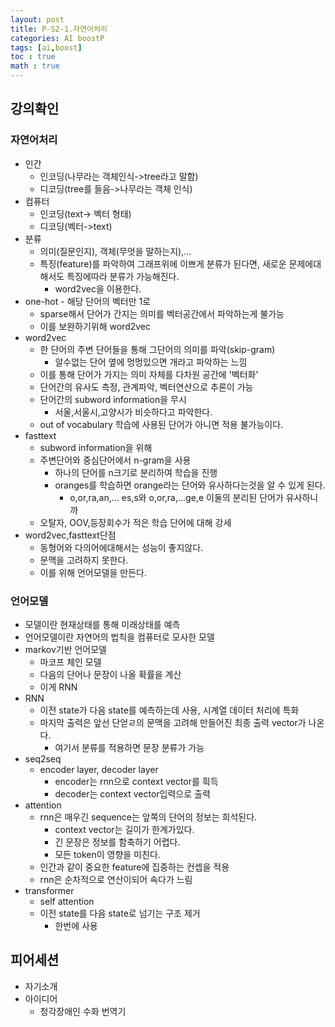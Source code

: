 ```yaml
---
layout: post
title: P-S2-1.자연어처리
categories: AI boostP
tags: [ai,boost]
toc : true
math : true
---
```


## 강의확인

### 자연어처리
- 인간
  - 인코딩(나무라는 객체인식->tree라고 말함)
  - 디코딩(tree를 들음->나무라는 객체 인식)
- 컴퓨터
  - 인코딩(text-> 벡터 형태)
  - 디코딩(벡터->text)
- 분류
  - 의미(질문인지), 객체(무엇을 말하는지),...
  - 특징(feature)를 파악하여 그래프위에 이쁘게 분류가 된다면, 새로운 문제에대해서도 특징에따라 분류가 가능해진다.
    - word2vec을 이용한다.
 - one-hot - 해당 단어의 벡터만 1로 
    - sparse해서 단어가 간지는 의미를 벡터공간에서 파악하는게 불가능
    - 이를 보완하기위해 word2vec
- word2vec
  - 한 단어의 주변 단어들을 통해 그단어의 의미를 파악(skip-gram)
    - 알수없는 단어 옆에 멍멍있으면 개라고 파악하는 느낌
  - 이를 통해 단어가 가지는 의미 자체를 다차원 공간에 '벡터화'
  - 단어간의 유사도 측정, 관계파악, 벡터연산으로 추론이 가능
  - 단어간의 subword information을 무시
    - 서울,서울시,고양시가 비슷하다고 파악한다.
  - out of vocabulary 학습에 사용된 단어가 아니면 적용 불가능이다.
- fasttext
  - subword information을 위해
  - 주변단어와 중심단어에서 n-gram을 사용
    - 하나의 단어를 n크기로 분리하여 학습을 진행
    - oranges를 학습하면 orange라는 단어와 유사하다는것을 알 수 있게 된다.
      - o,or,ra,an,... es,s와 o,or,ra,...ge,e 이둘의 분리된 단어가 유사하니까
  - 오탈자, OOV,등장회수가 적은 학습 단어에 대해 강세
- word2vec,fasttext단점
  - 동형어와 다의어에대해서는 성능이 좋지않다.
  - 문맥을 고려하지 못한다.
  - 이를 위해 언어모델을 만든다.

### 언어모델
- 모델이란 현재상태를 통해 미래상태를 예측
- 언어모델이란 자연어의 법칙을 컴퓨터로 모사한 모델
- markov기반 언어모델
  - 마코프 체인 모델
  - 다음의 단어나 문장이 나올 확률을 계산
  - 이게 RNN
- RNN
  - 이전 state가 다음 state를 예측하는데 사용, 시계열 데이터 처리에 특화
  - 마지막 출력은 앞선 단얻ㄹ의 문맥을 고려해 만들어진 최종 출력 vector가 나온다.
    - 여기서 분류를 적용하면 문장 분류가 가능
- seq2seq
  - encoder layer, decoder layer
    - encoder는 rnn으로 context vector를 흭득
    - decoder는 context vector입력으로 출력
- attention
  - rnn은 매우긴 sequence는 앞쪽의 단어의 정보는 희석된다.
    - context vector는 길이가 한계가있다.
    - 긴 문장은 정보를 함축하기 어렵다.
    - 모든 token이 영향을 미친다.
  - 인간과 같이 중요한 feature에 집중하는 컨셉을 적용
  - rnn은 순차적으로 연산이되어 속다가 느림
- transformer
  - self attention
  - 이전 state를 다음 state로 넘기는 구조 제거
    - 한번에 사용

## 피어세션
- 자기소개
- 아이디어
  - 청각장애인 수화 번역기

